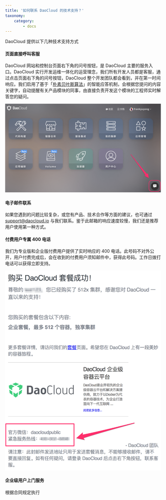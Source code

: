 ```yaml
---
title: '如何联系 DaoCloud 的技术支持？'
taxonomy:
    category:
        - docs
---
```


<!-- reviewed by fiona -->

DaoCloud 提供以下几种技术支持方式


#### 页面直接呼叫客服

DaoCloud 网站和控制台页面右下角的问号按钮，是 DaoCloud 主要的服务入口。DaoCloud 实行开发运维一体化的运营理念，我们所有开发人员都是客服，通过点击页面右下角的问号按钮，DaoCloud 整个开发团队都会看到，并在第一时间响应。我们启用了基于「[朴素贝叶斯算法](http://baike.baidu.com/link?url=aoGwbBktsDtKNCA3M0wBtSa5vacD3-TnTxB-HqysRubDetPQvE3s8_0uLASDe015Rqm4XbQTpC9KvK03RdOhVq)」的智能应答机制，会根据您提问的内容关键字，自动提醒有关产品模块的同事，由直接负责开发这个模块的工程师实时解答您的疑问。

![客服](DashboardDaoCloud.png?resize=800)

#### 电子邮件联系

如果您遇到的问题比较复杂，或您有产品、技术合作等方面的建议，也可通过 [support@daocloud.io](mailto:support@daocloud.io?subject=FROM_DOCS_SITE) 与我们联系。鉴于此邮箱的响应速度较慢，我们还是推荐用户使用第一种方式。

#### 付费用户专属 400 电话

我们为专业版和企业版付费用户提供了实时响应的 400 电话。此号码不对外公开，用户付费完成后，会在收到的付费用户须知邮件中，获得此号码。工作日拨打电话可以获得立即支持。

![400](400-support.png?resize=600)

#### 企业级用户上门服务

根据合同规定执行